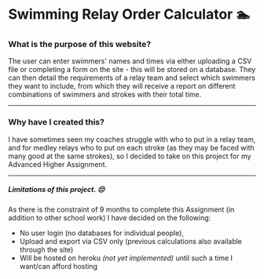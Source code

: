 # Swimming Relay Order Calculator 🏊
### What is the purpose of this website?
The user can enter swimmers' names and times via either uploading a CSV file or completing a form on the site - this will be stored on a database. They can then detail the requirements of a relay team and select which swimmers they want to include, from which they will receive a report on different combinations of swimmers and strokes with their total time.

---

### Why have I created this?
I have sometimes seen my coaches struggle with who to put in a relay team, and for medley relays who to put on each stroke (as they may be faced with many good at the same strokes), so I decided to take on this project for my Advanced Higher Assignment.

---

##### Limitations of this project. 😔
As there is the constraint of 9 months to complete this Assignment (in addition to other school work) I have decided on the following:
* No user login (no databases for individual people),
* Upload and export via CSV only (previous calculations also available through the site)
* Will be hosted on heroku _(not yet implemented)_ until such a time I want/can afford hosting
